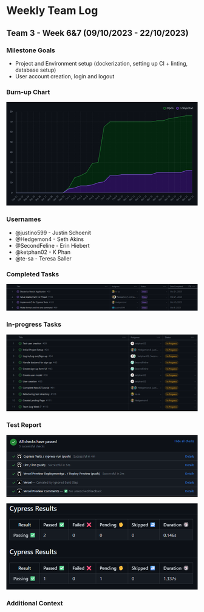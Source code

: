 # Weekly Team Log

## Team 3 - Week 6&7 (09/10/2023 - 22/10/2023)

### Milestone Goals
  
-   Project and Environment setup (dockerization, setting up CI + linting, database setup)
-   User account creation, login and logout

### Burn-up Chart

![](imgs/burnup-week-7.png)

### Usernames

-   @justino599 - Justin Schoenit
-   @Hedgemon4 - Seth Akins
-   @SecondFeline - Erin Hiebert
-   @ketphan02 - K Phan
-   @te-sa - Teresa Saller

### Completed Tasks

![](imgs/completed-week-7.png)

### In-progress Tasks

![](imgs/in-progress-week-7.png)

### Test Report

![](imgs/github-actions-week-7.png)

![](imgs/cypress-tests-week-7.png)

### Additional Context